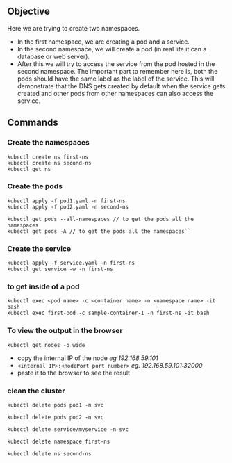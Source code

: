 

## Objective
Here we are trying to create two namespaces. 
- In the first namespace, we are creating a pod and a service. 
- In the second namespace, we will create a pod (in real life it can a database or web server). 
- After this we will try to access the service from the pod hosted in the second namespace. The important part to remember here is, both the pods should have the same label as the label of the service.
This will demonstrate that the DNS gets created by default when the service gets created and other pods from other namespaces can also access the service.

## Commands

### Create the namespaces
```
kubectl create ns first-ns
kubectl create ns second-ns
kubectl get ns
```

### Create the pods
```
kubectl apply -f pod1.yaml -n first-ns
kubectl apply -f pod2.yaml -n second-ns

kubectl get pods --all-namespaces // to get the pods all the namespaces
kubectl get pods -A // to get the pods all the namespaces``
```

### Create the service
```
kubectl apply -f service.yaml -n first-ns
kubectl get service -w -n first-ns

```

### to get inside of a pod
```
kubectl exec <pod name> -c <container name> -n <namespace name> -it bash
kubectl exec first-pod -c sample-container-1 -n first-ns -it bash
```

### To view the output in the browser
```
kubectl get nodes -o wide
```
- copy the internal IP of the node _eg 192.168.59.101_
- `<internal IP>:<nodePort port number>` _eg. 192.168.59.101:32000_
- paste it to the browser to see the result

### clean the cluster

```
kubectl delete pods pod1 -n svc
```

```
kubectl delete pods pod2 -n svc
```
```
kubectl delete service/myservice -n svc
```
```
kubectl delete namespace first-ns
```
```
kubectl delete ns second-ns
```
